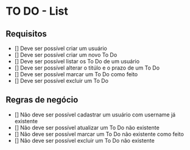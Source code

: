 # TO DO - List

## Requisitos

- [] Deve ser possível criar um usuário
- [] Deve ser possível criar um novo To Do
- [] Deve ser possível listar os To Do de um usuário
- [] Deve ser possível alterar o titúlo e o prazo de um To Do
- [] Deve ser possível marcar um To Do como feito
- [] Deve ser possível excluir um To Do

## Regras de negócio

- [] Não deve ser possível cadastrar um usuário com username já existente
- [] Não deve ser possível atualizar um To Do não existente
- [] Não deve ser possível marcar um To Do não existente como feito
- [] Não deve ser possível excluir um To Do não existente
